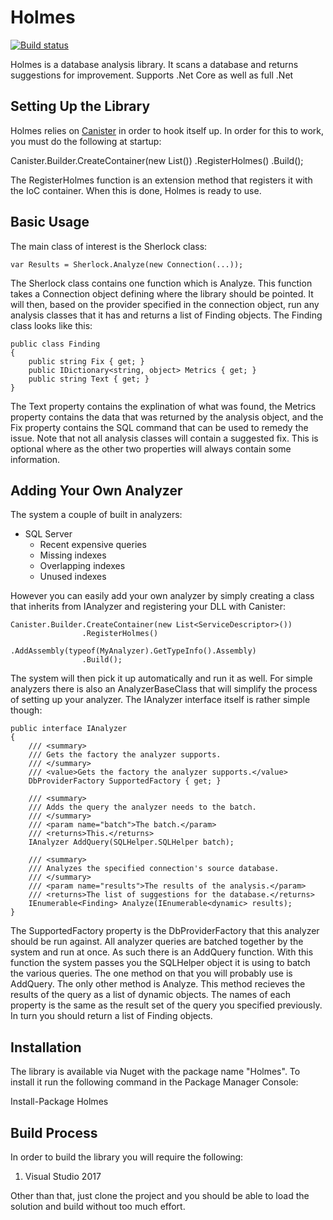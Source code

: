 # Holmes

[![Build status](https://ci.appveyor.com/api/projects/status/w95i5th94ayc3f6q?svg=true)](https://ci.appveyor.com/project/JaCraig/holmes)

Holmes is a database analysis library. It scans a database and returns suggestions for improvement. Supports .Net Core as well as full .Net

## Setting Up the Library

Holmes relies on [Canister](https://github.com/JaCraig/Canister) in order to hook itself up. In order for this to work, you must do the following at startup:

Canister.Builder.CreateContainer(new List<ServiceDescriptor>())
                    .RegisterHolmes()
                    .Build();
					
The RegisterHolmes function is an extension method that registers it with the IoC container. When this is done, Holmes is ready to use.

## Basic Usage

The main class of interest is the Sherlock class:

	var Results = Sherlock.Analyze(new Connection(...));
	
The Sherlock class contains one function which is Analyze. This function takes a Connection object defining where the library should be pointed. It will then, based on the provider specified in the connection object, run any analysis classes that it has and returns a list of Finding objects. The Finding class looks like this:

    public class Finding
	{
		public string Fix { get; }
		public IDictionary<string, object> Metrics { get; }
		public string Text { get; }
	}
	
The Text property contains the explination of what was found, the Metrics property contains the data that was returned by the analysis object, and the Fix property contains the SQL command that can be used to remedy the issue. Note that not all analysis classes will contain a suggested fix. This is optional where as the other two properties will always contain some information.

## Adding Your Own Analyzer

The system a couple of built in analyzers:

* SQL Server
  * Recent expensive queries
  * Missing indexes
  * Overlapping indexes
  * Unused indexes
  
However you can easily add your own analyzer by simply creating a class that inherits from IAnalyzer and registering your DLL with Canister:

    Canister.Builder.CreateContainer(new List<ServiceDescriptor>())
                    .RegisterHolmes()
					.AddAssembly(typeof(MyAnalyzer).GetTypeInfo().Assembly)
                    .Build();
					
The system will then pick it up automatically and run it as well. For simple analyzers there is also an AnalyzerBaseClass that will simplify the process of setting up your analyzer. The IAnalyzer interface itself is rather simple though:

    public interface IAnalyzer
    {
        /// <summary>
        /// Gets the factory the analyzer supports.
        /// </summary>
        /// <value>Gets the factory the analyzer supports.</value>
        DbProviderFactory SupportedFactory { get; }

        /// <summary>
        /// Adds the query the analyzer needs to the batch.
        /// </summary>
        /// <param name="batch">The batch.</param>
        /// <returns>This.</returns>
        IAnalyzer AddQuery(SQLHelper.SQLHelper batch);

        /// <summary>
        /// Analyzes the specified connection's source database.
        /// </summary>
        /// <param name="results">The results of the analysis.</param>
        /// <returns>The list of suggestions for the database.</returns>
        IEnumerable<Finding> Analyze(IEnumerable<dynamic> results);
    }

The SupportedFactory property is the DbProviderFactory that this analyzer should be run against. All analyzer queries are batched together by the system and run at once. As such there is an AddQuery function. With this function the system passes you the SQLHelper object it is using to batch the various queries. The one method on that you will probably use is AddQuery. The only other method is Analyze. This method recieves the results of the query as a list of dynamic objects. The names of each property is the same as the result set of the query you specified previously. In turn you should return a list of Finding objects.

## Installation

The library is available via Nuget with the package name "Holmes". To install it run the following command in the Package Manager Console:

Install-Package Holmes

## Build Process

In order to build the library you will require the following:

1. Visual Studio 2017

Other than that, just clone the project and you should be able to load the solution and build without too much effort.

